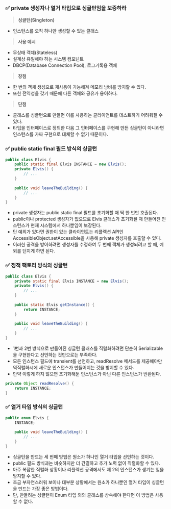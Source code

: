 ### ✅ private 생성자나 열거 타입으로 싱글턴임을 보증하라

> **싱글턴(Singleton)**
* 인스턴스를 오직 하나만 생성할 수 있는 클래스

> **사용 예시**
* 무상태 객체(Stateless)
* 설계상 유일해야 하는 시스템 컴포넌트
* DBCP(Database Connection Pool), 로그기록용 객체

> **장점**
* 한 번의 객체 생성으로 재사용이 가능해져 메모리 낭비를 방지할 수 있다.
* 또한 전역성을 갖기 때문에 다른 객체와 공유가 용이하다.

> **단점**
* 클래스를 싱글턴으로 만들면 이를 사용하는 클라이언트를 테스트하기 어려워질 수 있다.
* 타입을 인터페이스로 정의한 다음 그 인터페이스를 구현해 만든 싱글턴이 아니라면 인스턴스를 가짜 구현으로 대체할 수 없기 때문이다.

### ✅ public static final 필드 방식의 싱글턴
```java
public class Elvis {
	public static final Elvis INSTANCE = new Elvis();
	private Elvis() { 
		// ... 
	}
	
	public void leaveTheBuilding() {
		// ...
    }
}
```
* private 생성자는 public static final 필드를 초기화할 때 딱 한 번만 호출된다.
* public이나 protected 생성자가 없으므로 Elvis 클래스가 초기화될 때 만들어진 인스턴스가 현재 시스템에서 하나뿐임이 보장된다.
* 단 예외가 있다면 권한이 있는 클라이언트는 리플렉션 API인 AccessibleObject.setAccessible을 사용해 private 생성자를 호출할 수 있다.
* 이러한 공격을 방어하려면 생성자를 수정하여 두 번째 객체가 생성되려고 할 때, 예외를 던지게 하면 된다.

### ✅ 정적 팩토리 방식의 싱글턴
```java
public class Elvis {
	private static final Elvis INSTANCE = new Elvis();
	private Elvis() {
		// ...
    }
	
	public static Elvis getInstance() {
		return INSTANCE;
    }
	
	public void leaveTheBuilding() {
		// ...
    }
}
```

* 1번과 2번 방식으로 만들어진 싱글턴 클래스를 직렬화하려면 단순히 Serializable을 구현한다고 선언하는 것만으로는 부족하다.
* 모든 인스턴스 필드에 transient를 선언하고, readResolve 메서드를 제공해야만 역직렬화시에 새로운 인스턴스가 만들어지는 것을 방지할 수 있다.
* 만약 이렇게 하지 않으면 초기화해둔 인스턴스가 아닌 다른 인스턴스가 반환된다.

```java
private Object readResolve() {
	return INSTANCE;
}
```

### ✅ 열거 타입 방식의 싱글턴

```java
public enum Elvis {
	INSTANCE;
	
	public void leaveTheBuilding() {
		// ...
    }
}
```
* 싱글턴을 만드는 세 번째 방법은 원소가 하나인 열거 타입을 선언하는 것이다.
* public 필드 방식과는 비슷하지만 더 간결하고 추가 노력 없이 직렬화할 수 있다.
* 아주 복잡한 직렬화 상황이나 리플렉션 공격에서도 제 2의 인스턴스가 생기는 일을 방지할 수 있다.
* 조금 부자연스러워 보이나 대부분 상황에서는 원소가 하나뿐인 열거 타입이 싱글턴을 만드는 가장 좋은 방법이다.
* 단, 만들려는 싱글턴이 Enum 타입 외의 클래스를 상속해야 한다면 이 방법은 사용할 수 없다.